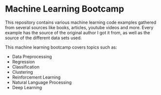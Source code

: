 # Machine Learning Bootcamp
This repository contains various machine learning code examples gathered from several sources like books, articles, youtube videos and more. Every example has the source of the original author I got it from, as well as the source of the different data sets used.

This machine learning bootcamp covers topics such as:

- Data Preprocessing
- Regression
- Classification
- Clustering
- Reinforcement Learning
- Natural Language Processing
- Deep Learning
